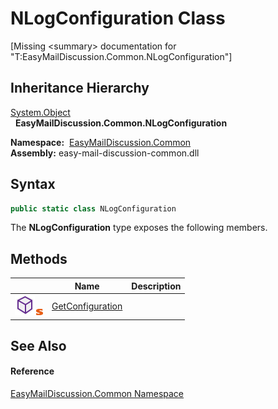 NLogConfiguration Class
=======================

[Missing &lt;summary> documentation for "T:EasyMailDiscussion.Common.NLogConfiguration"]



Inheritance Hierarchy
---------------------
[System.Object][1]  
  **EasyMailDiscussion.Common.NLogConfiguration**  

  **Namespace:**  [EasyMailDiscussion.Common][2]  
  **Assembly:** easy-mail-discussion-common.dll

Syntax
------

```csharp
public static class NLogConfiguration
```

The **NLogConfiguration** type exposes the following members.


Methods
-------

|                                  | Name                  | Description |
| -------------------------------- | --------------------- | ----------- |
| ![Public method]![Static member] | [GetConfiguration][3] |             |


See Also
--------

#### Reference
[EasyMailDiscussion.Common Namespace][2]  

[1]: https://docs.microsoft.com/dotnet/api/system.object
[2]: ../README.md
[3]: GetConfiguration.md
[Public method]: ../../icons/pubmethod.svg "Public method"
[Static member]: ../../icons/static.gif "Static member"
